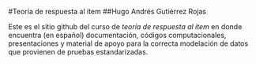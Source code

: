 #Teoría de respuesta al ítem
##Hugo Andrés Gutiérrez Rojas

Este es el sitio github del curso de *teoría de respuesta al ítem* en donde encuentra (en español) documentación, códigos computacionales, presentaciones y material de apoyo para la correcta modelación de datos que provienen de pruebas estandarizadas. 
